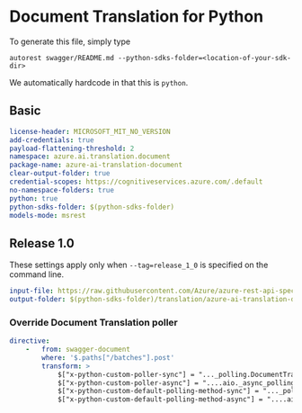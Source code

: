 # Document Translation for Python

To generate this file, simply type

```
autorest swagger/README.md --python-sdks-folder=<location-of-your-sdk-dir>
```

We automatically hardcode in that this is `python`.

## Basic

```yaml
license-header: MICROSOFT_MIT_NO_VERSION
add-credentials: true
payload-flattening-threshold: 2
namespace: azure.ai.translation.document
package-name: azure-ai-translation-document
clear-output-folder: true
credential-scopes: https://cognitiveservices.azure.com/.default
no-namespace-folders: true
python: true
python-sdks-folder: $(python-sdks-folder)
models-mode: msrest
```


## Release 1.0

These settings apply only when `--tag=release_1_0` is specified on the command line.

``` yaml $(tag) == 'release_1_0'
input-file: https://raw.githubusercontent.com/Azure/azure-rest-api-specs/master/specification/cognitiveservices/data-plane/TranslatorText/stable/v1.0/TranslatorBatch.json
output-folder: $(python-sdks-folder)/translation/azure-ai-translation-document/azure/ai/translation/document/_generated/
```


### Override Document Translation poller

``` yaml
directive:
    -   from: swagger-document
        where: '$.paths["/batches"].post'
        transform: >
            $["x-python-custom-poller-sync"] = "..._polling.DocumentTranslationLROPoller";
            $["x-python-custom-poller-async"] = "....aio._async_polling.AsyncDocumentTranslationLROPoller";
            $["x-python-custom-default-polling-method-sync"] = "..._polling.DocumentTranslationLROPollingMethod";
            $["x-python-custom-default-polling-method-async"] = "....aio._async_polling.AsyncDocumentTranslationLROPollingMethod";
```
